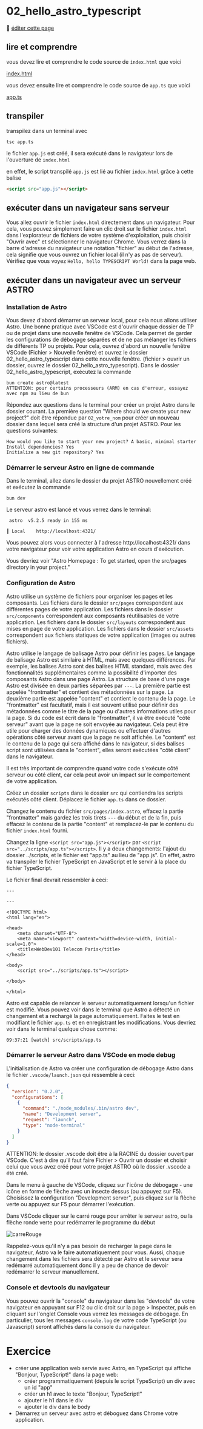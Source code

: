 # 02_hello_astro_typescript

:memo: [éditer cette page](https://gitlab.com/-/ide/project/webdev101/webdev101.gitlab.io/edit/main/-/public/02_hello_html_typescript/README.md)

## lire et comprendre

vous devez lire et comprendre le code source de `index.html` que voici

[index.html](index.html ":include :type=code html")

vous devez ensuite lire et comprendre le code source de `app.ts` que voici

[app.ts](app.ts ":include :type=code typescript")

## transpiler

transpilez dans un terminal avec

```terminal
tsc app.ts
```

le fichier `app.js` est créé, il sera exécuté dans le navigateur lors de l'ouverture de `index.html`

en effet, le script transpilé `app.js` est lié au fichier `index.html` grâce à cette balise

```html
<script src="app.js"></script>
```

## exécuter dans un navigateur sans serveur 

Vous allez ouvrir le fichier `index.html` directement dans un navigateur. Pour cela, vous pouvez simplement faire un clic droit sur le fichier `index.html` dans l'explorateur de fichiers de votre système d'exploitation, puis choisir "Ouvrir avec" et sélectionner le navigateur Chrome. Vous verrez dans la barre d'adresse du navigateur une notation "fichier" au début de l'adresse, cela signifie que vous ouvrez un fichier local (il n'y as pas de serveur).
Vérifiez que vous voyez `Hello, hello TYPESCRIPT World!` dans la page web.

## exécuter dans un navigateur avec un serveur ASTRO

### Installation de Astro

Vous devez d'abord démarrer un serveur local, pour cela nous allons utiliser Astro.
Une bonne pratique avec VSCode est d'ouvrir chaque dossier de TP ou de projet dans une nouvelle fenêtre de VSCode. Cela permet de garder les configurations de débogage séparées et de ne pas mélanger les fichiers de différents TP ou projets.
Pour cela, ouvrez d'abord un nouvelle fenêtre VSCode (Fichier > Nouvelle fenêtre) et ouvrez le dossier 02_hello_astro_typescript dans cette nouvelle fenêtre. (fichier > ouvrir un dossier, ouvrez le dossier 02_hello_astro_typescript).
Dans le dossier 02_hello_astro_typescript, exécutez la commande

```terminal
bun create astro@latest
ATTENTION: pour certains processeurs (ARM) en cas d'erreur, essayez avec npm au lieu de bun
```

Répondez aux questions dans le terminal pour créer un projet Astro dans le dossier courant.
La première question "Where should we create your new project?" doit être répondue par `02_votre_nom` pour créer un nouveau dossier dans lequel sera créé la structure d'un projet ASTRO.
Pour les questions suivantes:
```terminal
How would you like to start your new project? A basic, minimal starter
Install dependencies? Yes
Initialize a new git repository? Yes
```

### Démarrer le serveur Astro en ligne de commande

Dans le terminal, allez dans le dossier du projet ASTRO nouvellement créé et exécutez la commande

```terminal
bun dev
```

Le serveur astro est lancé et vous verrez dans le terminal:
    
```terminal
 astro  v5.2.5 ready in 155 ms

┃ Local    http://localhost:4321/
```

Vous pouvez alors vous connecter à l'adresse http://localhost:4321/ dans votre navigateur pour voir votre application Astro en cours d'exécution.

Vous devriez voir "Astro Homepage : To get started, open the src/pages directory in your project."

### Configuration de Astro

Astro utilise un système de fichiers pour organiser les pages et les composants. Les fichiers dans le dossier `src/pages` correspondent aux différentes pages de votre application. Les fichiers dans le dossier `src/components` correspondent aux composants réutilisables de votre application. Les fichiers dans le dossier `src/layouts` correspondent aux mises en page de votre application. Les fichiers dans le dossier `src/assets` correspondent aux fichiers statiques de votre application (images ou autres fichiers).

Astro utilise le langage de balisage Astro pour définir les pages. Le langage de balisage Astro est similaire à HTML, mais avec quelques différences. Par exemple, les balises Astro sont des balises HTML standard, mais avec des fonctionnalités supplémentaires comme la possibilité d'importer des composants Astro dans une page Astro.
La structure de base d'une page Astro est divisée en deux parties séparées par `---`. La première partie est appelée "frontmatter" et contient des métadonnées sur la page. La deuxième partie est appelée "content" et contient le contenu de la page.
Le "frontmatter" est facultatif, mais il est souvent utilisé pour définir des métadonnées comme le titre de la page ou d'autres informations utiles pour la page. Si du code est écrit dans le "frontmatter", il va être exécuté "côté serveur" avant que la page ne soit envoyée au navigateur. Cela peut être utile pour charger des données dynamiques ou effectuer d'autres opérations côté serveur avant que la page ne soit affichée. Le "content" est le contenu de la page qui sera affiché dans le navigateur, si des balises script sont utilisées dans le "content", elles seront exécutées "côté client" dans le navigateur.

Il est très important de comprendre quand votre code s'exécute côté serveur ou côté client, car cela peut avoir un impact sur le comportement de votre application.

Créez un dossier `scripts` dans le dossier `src` qui contiendra les scripts exécutés côté client. Déplacez le fichier `app.ts` dans ce dossier. 

Changez le contenu du fichier `src/pages/index.astro`, effacez la partie "frontmatter" mais gardez les trois tirets `---` du début et de la fin, puis effacez le contenu de la partie "content" et remplacez-le par le contenu du fichier `index.html` fourni.

Changez la ligne `<script src="app.js"></script>` par `<script src="../scripts/app.ts"></script>`. Il y a deux changements: l'ajout du dossier ../scripts, et le fichier est "app.ts" au lieu de "app.js". En effet, astro va transpiler le fichier TypeScript en JavaScript et le servir à la place du fichier TypeScript.

Le fichier final devrait ressembler à ceci:

```astro
---

---

<!DOCTYPE html>
<html lang="en">

<head>
    <meta charset="UTF-8">
    <meta name="viewport" content="width=device-width, initial-scale=1.0">
    <title>WebDev101 Telecom Paris</title>
</head>

<body>
    <script src="../scripts/app.ts"></script>
    
</body>

</html>
```

Astro est capable de relancer le serveur automatiquement lorsqu'un fichier est modifié. Vous pouvez voir dans le terminal que Astro a détecté un changement et a rechargé la page automatiquement. Faites le test en modifiant le fichier `app.ts` et en enregistrant les modifications. Vous devriez voir dans le terminal quelque chose comme:

```terminal
09:37:21 [watch] src/scripts/app.ts
```

### Démarrer le serveur Astro dans VSCode en mode debug

L'initialisation de Astro va créer une configuration de débogage Astro dans le fichier `.vscode/launch.json` qui ressemble à ceci: 

```json
{
  "version": "0.2.0",
  "configurations": [
    {
      "command": "./node_modules/.bin/astro dev",
      "name": "Development server",
      "request": "launch",
      "type": "node-terminal"
    }
  ]
}
```

ATTENTION: le dossier .vscode doit être à la RACINE du dossier ouvert par VSCode. C'est à dire qu'il faut faire Fichier > Ouvrir un dossier et choisir celui que vous avez créé pour votre projet ASTRO où le dossier .vscode a été créé.

Dans le menu à gauche de VSCode, cliquez sur l'icône de débogage - une icône en forme de flèche avec un insecte dessus (ou appuyez sur F5). Choisissez la configuration "Development server", puis cliquez sur la flèche verte ou appuyez sur F5 pour démarrer l'exécution. 

Dans VSCode cliquer sur le carré rouge pour arrêter le serveur astro, ou la flèche ronde verte pour redémarrer le programme du début

![carreRouge](carreRouge.png)

Rappelez-vous qu'il n'y a pas besoin de recharger la page dans le navigateur, Astro va le faire automatiquement pour vous. Aussi, chaque changement dans les fichiers sera détecté par Astro et le serveur sera redémarré automatiquement donc il y a peu de chance de devoir redémarrer le serveur manuellement.

### Console et devtools du navigateur

Vous pouvez ouvrir la "console" du navigateur dans les "devtools" de votre navigateur en appuyant sur F12 ou clic droit sur la page > Inspecter, puis en cliquant sur l'onglet Console vous verrez les messages de débogage.
En particulier, tous les messages `console.log` de votre code TypeScript (ou Javascript) seront affichés dans la console du navigateur.

# Exercice

- créer une application web servie avec Astro, en TypeScript qui affiche "Bonjour, TypeScript!" dans la page web:
  - créer programmatiquement (depuis le script TypeScript) un div avec un id "app"
  - créer un h1 avec le texte "Bonjour, TypeScript!"
  - ajouter le h1 dans le div
  - ajouter le div dans le body
- Démarrez un serveur avec astro et déboguez dans Chrome votre application.